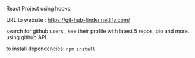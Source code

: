React Project using hooks.

URL to website : https://git-hub-finder.netlify.com/



search for github users , see their profile with latest 5 repos, bio and more.
using github API.



to install dependencies: `npm install`
